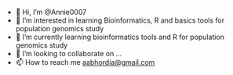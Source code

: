 - 👋 Hi, I’m @Annie0007
- 👀 I’m interested in learning Bioinformatics, R and basics tools for population genomics study
- 🌱 I’m currently learning bioinformatics tools and R for population genomics study
- 💞️ I’m looking to collaborate on ...
- 📫 How to reach me aabhordia@gmail.com

<!---
Annie0007/Annie0007 is a ✨ special ✨ repository because its `README.md` (this file) appears on your GitHub profile.
You can click the Preview link to take a look at your changes.
--->
